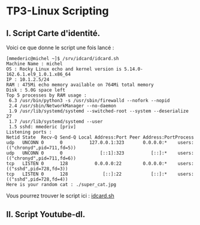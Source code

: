 # TP3-Linux Scripting

## I. Script Carte d'identité. 

Voici ce que donne le script une fois lancé : 
````
[mmederic@michel ~]$ /srv/idcard/idcard.sh
Machine Name : michel
OS : Rocky Linux echo and kernel version is 5.14.0-162.6.1.el9_1.0.1.x86_64
IP : 10.1.2.5/24
RAM : 475Mi echo memory available on 764Mi total memory
Disk : 5.0G space left
Top 5 processes by RAM usage :
 6.3 /usr/bin/python3 -s /usr/sbin/firewalld --nofork --nopid
 2.4 /usr/sbin/NetworkManager --no-daemon
 1.9 /usr/lib/systemd/systemd --switched-root --system --deserialize 27
 1.7 /usr/lib/systemd/systemd --user
 1.5 sshd: mmederic [priv]
Listening ports :
Netid State  Recv-Q Send-Q Local Address:Port Peer Address:PortProcess
udp   UNCONN 0      0          127.0.0.1:323       0.0.0.0:*    users:(("chronyd",pid=711,fd=5))
udp   UNCONN 0      0              [::1]:323          [::]:*    users:(("chronyd",pid=711,fd=6))
tcp   LISTEN 0      128          0.0.0.0:22        0.0.0.0:*    users:(("sshd",pid=728,fd=3))
tcp   LISTEN 0      128             [::]:22           [::]:*    users:(("sshd",pid=728,fd=4))
Here is your random cat : ./super_cat.jpg
````

Vous pourrez trouver le script ici : [idcard.sh](idcard.sh)

## II. Script Youtube-dl. 

